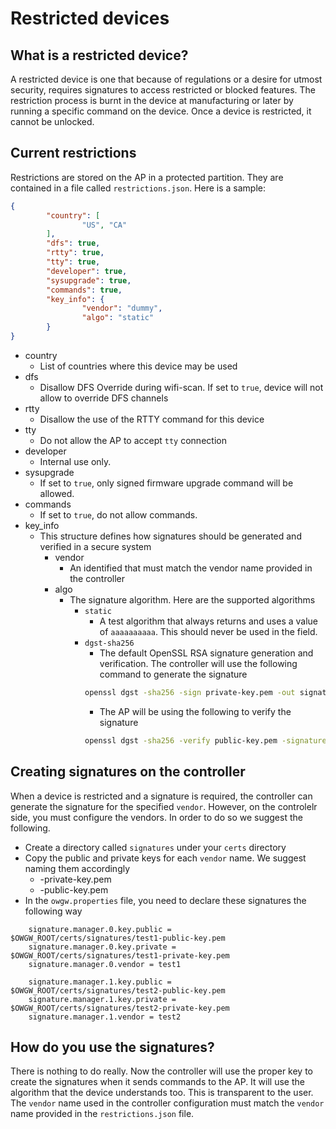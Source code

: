 # Restricted devices

## What is a restricted device?
A restricted device is one that because of regulations or a desire for utmost security, requires signatures to access restricted or blocked 
features. The restriction process is burnt in the device at manufacturing or later by running a specific command on the device. Once a device
is restricted, it cannot be unlocked. 

## Current restrictions
Restrictions are stored on the AP in a protected partition. They are contained in a file called `restrictions.json`. Here is a sample:
```json
{
        "country": [
                "US", "CA"
        ],
        "dfs": true,
        "rtty": true,
        "tty": true,
        "developer": true,
        "sysupgrade": true,
        "commands": true,
        "key_info": {
                "vendor": "dummy",
                "algo": "static"
        }
}
```
- country
  - List of countries where this device may be used
- dfs
  - Disallow DFS Override during wifi-scan. If set to `true`, device will not allow to override DFS channels
- rtty
  - Disallow the use of the RTTY command for this device
- tty
  - Do not allow the AP to accept `tty` connection
- developer
  - Internal use only.
- sysupgrade
  - If set to `true`, only signed firmware upgrade command will be allowed.
- commands
  - If set to `true`, do not allow commands.
- key_info
  - This structure defines how signatures should be generated and verified in a secure system
    - vendor
      - An identified that must match the vendor name provided in the controller
    - algo
      - The signature algorithm. Here are the supported algorithms
        - `static`
          - A test algorithm that always returns and uses a value of `aaaaaaaaaa`. This should never be used in the field.
        - `dgst-sha256`
          - The default OpenSSL RSA signature generation and verification. The controller will use the following command to generate the signature
          ```sh
          openssl dgst -sha256 -sign private-key.pem -out signature.txt myfile
          ```
          - The AP will be using the following to verify the signature
          ```sh
          openssl dgst -sha256 -verify public-key.pem -signature signature.txt myfile
          ```

## Creating signatures on the controller
When a device is restricted and a signature is required, the controller can generate the signature 
for the specified `vendor`. However, on the controlelr side, you must configure the vendors. In
order to do so we suggest the following.
- Create a directory called `signatures` under your `certs` directory
- Copy the public and private keys for each `vendor` name. We suggest naming them accordingly
  - <vendor>-private-key.pem
  - <vendor>-public-key.pem
- In the `owgw.properties` file, you need to declare these signatures the following way
```properties
    signature.manager.0.key.public = $OWGW_ROOT/certs/signatures/test1-public-key.pem
    signature.manager.0.key.private = $OWGW_ROOT/certs/signatures/test1-private-key.pem
    signature.manager.0.vendor = test1
    
    signature.manager.1.key.public = $OWGW_ROOT/certs/signatures/test2-public-key.pem
    signature.manager.1.key.private = $OWGW_ROOT/certs/signatures/test2-private-key.pem
    signature.manager.1.vendor = test2
```

## How do you use the signatures?
There is nothing to do really. Now the controller will use the proper key to create the signatures 
when it sends commands to the AP. It will use the algorithm that the device understands too. This is transparent 
to the user. The `vendor` name used in the controller configuration must match the `vendor` name provided in the 
`restrictions.json` file.
